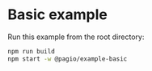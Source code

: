 # Basic example

Run this example from the root directory:

```bash
npm run build
npm start -w @pagio/example-basic
```

